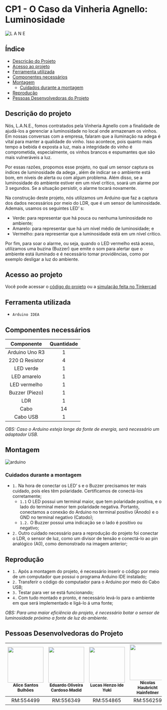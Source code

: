 # CP1 - O Caso da Vinheria Agnello: Luminosidade

![L A N E](https://github.com/AliceSBulhoes/CP1-Edge-1SEM/assets/101829188/1b959c8a-ab0e-42d2-b25c-3a0ff23fbad9)

## Índice
  * [Descrição do Projeto](#descrição-do-projeto)
  * [Acesso ao projeto](#acesso-ao-projeto)
  * [Ferramenta utilizada](#ferramenta-utilizada)
  * [Componentes necessários](#componentes-necessários)
  * [Montagem](#montagem)
     * [Cuidados durante a montagem](#cuidados-durante-a-montagem)
  * [Reprodução](#reprodução)
  * [Pessoas Desenvolvedoras do Projeto](#pessoas-desenvolvedoras-do-projeto)

## Descrição do projeto
<p>
Nós, L.A.N.E., fomos contratados pela Vinheria Agnello com a finalidade de ajudá-los a gerenciar a luminosidade no local onde armazenam os vinhos. Em nossas conversas com a empresa, falaram que a iluminação na adega é vital para manter a qualidade do vinho. Isso acontece, pois quanto mais tempo a bebida é exposta a luz, mais a integridade do vinho é comprometida, especialmente, os vinhos brancos e espumantes que são mais vulneráveis a luz.
</p>
<p>
Por essas razões, propomos esse projeto, no qual um sensor captura os índices de luminosidade da adega , além de indicar se o ambiente está bom, em níveis de alerta ou com algum problema. Além disso, se a luminosidade do ambiente estiver em um nível crítico, soará um alarme por 3 segundos. Se a situação persistir, o alarme tocará novamente.
</p>
<p>
Na construção deste projeto, nós utilizamos um Arduino que faz a captura dos dados necessários por meio do LDR, que é um sensor de luminosidade. Ademais, usamos os seguintes LED’ s:
</p>

* Verde: para representar que há pouca ou nenhuma luminosidade no ambiente;
* Amarelo:  para representar que há um nível médio de luminosidade; e
* Vermelho: para representar que a luminosidade está em um nível crítico.
<p>
Por fim, para soar o alarme, ou seja, quando o LED vermelho está aceso, utilizamos uma buzina (Buzzer) que emite o som para alertar que o ambiente está iluminado e é necessário tomar providências, como por exemplo desligar a luz do ambiente.
</p>

## Acesso ao projeto

Você pode acessar o [código do projeto](CP1.c) ou a [simulação feita no Tinkercad](https://www.tinkercad.com/things/aIxQMSG1Vik-cp1-o-caso-da-vinheira-agnello)

## Ferramenta utilizada

- ``Arduino IDEA``

## Componentes necessários

|   Componente   | Quantidade |
|:--------------:|:----------:|
| Arduino Uno R3 |      1     |
| 220 Ω Resistor |      4     |
|    LED verde   |      1     |
|   LED amarelo  |      1     |
|  LED vermelho  |      1     |
| Buzzer (Piezo) |      1     |
|       LDR      |      1     |
|      Cabo      |     14     |
|    Cabo USB    |      1     |

*OBS: Caso o Arduino esteja longe da fonte de energia, será necessário um adaptador USB.*


## Montagem


![arduino](https://github.com/AliceSBulhoes/CP1-Edge-1SEM/assets/101829188/f1a9199e-5e93-4e18-a07d-5b6091818208)

### Cuidados durante a montagem

- ``1.`` Na hora de conectar os LED’ s e o Buzzer precisamos ter mais cuidado, pois eles têm polaridade. Certificamos de conectá-los corretamente;
   - ``1.1`` O LED possui um terminal maior, que tem polaridade positiva, e o lado do terminal menor tem polaridade negativa. Portanto, conectamos a conexão do Arduino no terminal positivo (Ânodo) e o GND no terminal negativo (Catodo);
   - ``1.2.`` O Buzzer possui uma indicação se o lado é positivo ou negativo;
- ``2.`` Outro cuidado necessário para a reprodução do projeto foi conectar o LDR, o sensor de luz, como um divisor de tensão e conectá-lo ao pin analógico (A0), como demonstrado na imagem anterior;

## Reprodução

- ``1.`` Após a montagem do projeto, é necessário inserir o código por meio de um computador que possui o programa Arduino IDE instalado;
- ``2.`` Transferir o código do computador para  o Arduino por meio do Cabo USB;
-  ``3.`` Testar para ver se está funcionando;
-  ``4.`` Com tudo montado e pronto, é necessário levá-lo para o ambiente em que será implementado e ligá-lo á uma fonte;
  
*OBS: Para uma maior eficiência do projeto, é necessário botar o sensor de luminosidade próximo a fonte de luz do ambiente.*

## Pessoas Desenvolvedoras do Projeto

| [<img src="https://avatars.githubusercontent.com/u/101829188?v=4" width=115><br><sub>Alice Santos Bulhões</sub>](https://github.com/AliceSBulhoes) |  [<img src="https://avatars.githubusercontent.com/u/163866552?v=4" width=115><br><sub>Eduardo Oliveira Cardoso Madid</sub>](https://github.com/EduardoMadid) |  [<img src="https://media.licdn.com/dms/image/D5603AQF59776BVSUSg/profile-displayphoto-shrink_800_800/0/1697337839569?e=1717632000&v=beta&t=4spOdaBAcH7gOmyEpgpyF6hk1TM14MvCJ5DI-CNdCsI" width=115><br><sub>Lucas Henzo Ide Yuki</sub>](https://github.com/LucasYuki1) | [<img src="https://avatars.githubusercontent.com/u/153787379?v=4" width=115><br><sub>Nicolas Haubricht Hainfellner</sub>](https://github.com/NicolasHaubricht) |
| :---: | :---: | :---: | :---: |
| RM:554499 | RM:556349 | RM:554865 | RM:556259 |




